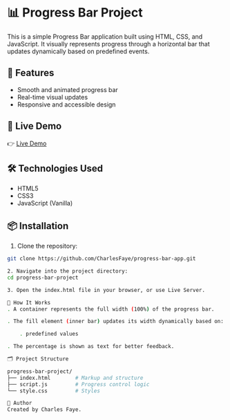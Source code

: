 # 📊 Progress Bar Project

This is a simple Progress Bar application built using HTML, CSS, and JavaScript. It visually represents progress through a horizontal bar that updates dynamically based on predefined events.

## 🚀 Features

- Smooth and animated progress bar
- Real-time visual updates
- Responsive and accessible design

## 🔗 Live Demo

👉 [Live Demo](https://progress-bar-app-nine.vercel.app/)  

## 🛠 Technologies Used

- HTML5
- CSS3
- JavaScript (Vanilla)

## 📦 Installation

1. Clone the repository:

```bash
git clone https://github.com/CharlesFaye/progress-bar-app.git

2. Navigate into the project directory:
cd progress-bar-project

3. Open the index.html file in your browser, or use Live Server.

🧠 How It Works
. A container represents the full width (100%) of the progress bar.

. The fill element (inner bar) updates its width dynamically based on:

    . predefined values

. The percentage is shown as text for better feedback.

🗂️ Project Structure

progress-bar-project/
├── index.html        # Markup and structure
├── script.js         # Progress control logic
└── style.css         # Styles

👤 Author
Created by Charles Faye.

